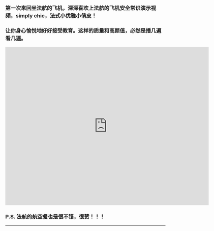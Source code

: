 <!-- 
.. link: 
.. description: 
.. tags: other
.. date: 2015/07/20 15:45:32
.. title: simply chic
.. slug: simply-chic
-->


### 第一次来回坐法航的飞机，深深喜欢上法航的飞机安全常识演示视频，simply chic，法式小优雅小俏皮！

### 让你身心愉悦地好好接受教育。这样的质量和高颜值，必然是播几遍看几遍。


<iframe frameborder="0" width="640" height="498" src="http://v.qq.com/iframe/player.html?vid=t0149b956nu&tiny=0&auto=0" allowfullscreen></iframe>


### P.S. 法航的航空餐也是很不错，很赞！！！

 * * *